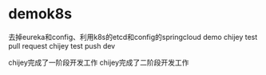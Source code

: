# demok8s

去掉eureka和config、利用k8s的etcd和config的springcloud demo
chijey test pull request
chijey test push dev 

chijey完成了一阶段开发工作
chijey完成了二阶段开发工作
